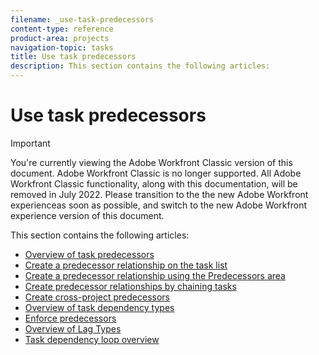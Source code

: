```yaml
---
filename: _use-task-predecessors
content-type: reference
product-area: projects
navigation-topic: tasks
title: Use task predecessors
description: This section contains the following articles:
---
```


# Use task predecessors

>[!IMPORTANT]
>
>You're currently viewing the Adobe Workfront Classic version of this document. Adobe Workfront Classic is no longer supported. All Adobe Workfront Classic functionality, along with this documentation, will be removed in July 2022. Please transition to the the new Adobe Workfront experienceas soon as possible, and switch to the new Adobe Workfront experience version of this document.

This section contains the following articles:

* [Overview of task predecessors](../../../manage-work/tasks/use-prdcssrs/predecessors-overview.md) 
* [Create a predecessor relationship on the task list](../../../manage-work/tasks/use-prdcssrs/create-predecessors-on-task-list.md) 
* [Create a predecessor relationship using the Predecessors area](../../../manage-work/tasks/use-prdcssrs/create-predecessors-in-predecessors-area.md) 
* [Create predecessor relationships by chaining tasks](../../../manage-work/tasks/use-prdcssrs/create-predecessors-by-chaining-tasks.md) 
* [Create cross-project predecessors](../../../manage-work/tasks/use-prdcssrs/cross-project-predecessors.md) 
* [Overview of task dependency types](../../../manage-work/tasks/use-prdcssrs/task-dependency-types.md) 
* [Enforce predecessors](../../../manage-work/tasks/use-prdcssrs/enforced-predecessors.md) 
* [Overview of Lag Types](../../../manage-work/tasks/use-prdcssrs/lag-types.md) 
* [Task dependency loop overview](../../../manage-work/tasks/use-prdcssrs/dependency-loop-overview.md)

